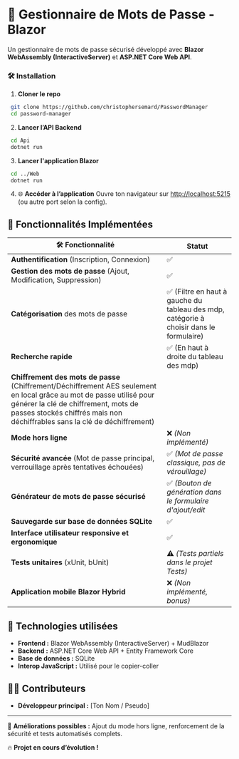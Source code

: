 # 📌 Gestionnaire de Mots de Passe - Blazor

Un gestionnaire de mots de passe sécurisé développé avec **Blazor WebAssembly (InteractiveServer)** et **ASP.NET Core Web API**. 

### 🛠 Installation
1. **Cloner le repo**
```bash
 git clone https://github.com/christophersemard/PasswordManager
 cd password-manager
```
2. **Lancer l’API Backend**
```bash
 cd Api
 dotnet run
```
3. **Lancer l'application Blazor**
```bash
 cd ../Web
 dotnet run
```
4. 🌐 **Accéder à l’application**
Ouvre ton navigateur sur [http://localhost:5215](http://localhost:5215) (ou autre port selon la config).

## 📜 Fonctionnalités Implémentées
| 🛠 Fonctionnalité  | Statut |
|-------------------|--------|
| **Authentification** (Inscription, Connexion) | ✅ |
| **Gestion des mots de passe** (Ajout, Modification, Suppression) | ✅ |
| **Catégorisation** des mots de passe | ✅ (Filtre en haut à gauche du tableau des mdp, catégorie à choisir dans le formulaire) |
| **Recherche rapide** | ✅ (En haut à droite du tableau des mdp)|
| **Chiffrement des mots de passe** (Chiffrement/Déchiffrement AES seulement en local grâce au mot de passe utilisé pour générer la clé de chiffrement, mots de passes stockés chiffrés mais non déchiffrables sans la clé de déchiffrement) | |
| **Mode hors ligne** | ❌ *(Non implémenté)* |
| **Sécurité avancée** (Mot de passe principal, verrouillage après tentatives échouées) | ✅ *(Mot de passe classique, pas de vérouillage)* |
| **Générateur de mots de passe sécurisé** | ✅ *(Bouton de génération dans le formulaire d'ajout/edit* |
| **Sauvegarde sur base de données SQLite** | ✅ |
| **Interface utilisateur responsive et ergonomique** | ✅ |
| **Tests unitaires** (xUnit, bUnit) | ⚠️ *(Tests partiels dans le projet Tests)* |
| **Application mobile Blazor Hybrid** | ❌ *(Non implémenté, bonus)* |

## 📌 Technologies utilisées
- **Frontend :** Blazor WebAssembly (InteractiveServer) + MudBlazor
- **Backend :** ASP.NET Core Web API + Entity Framework Core
- **Base de données :** SQLite
- **Interop JavaScript :** Utilisé pour le copier-coller

## 👨‍💻 Contributeurs
- **Développeur principal :** [Ton Nom / Pseudo]

---
📢 **Améliorations possibles :** Ajout du mode hors ligne, renforcement de la sécurité et tests automatisés complets.

🔥 **Projet en cours d’évolution !**